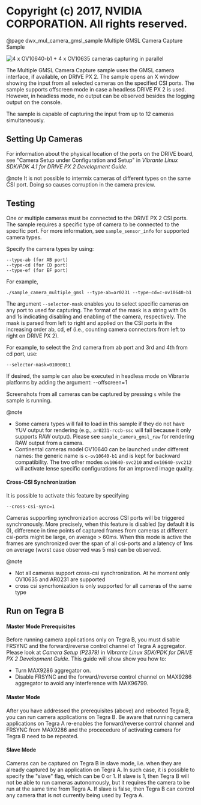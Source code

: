 # Copyright (c) 2017, NVIDIA CORPORATION.  All rights reserved.

@page dwx_mul_camera_gmsl_sample Multiple GMSL Camera Capture Sample

![4 x OV10640-b1 + 4 x OV10635 cameras capturing in parallel](sample_camera_multiple_gmsl.png)

The Multiple GMSL Camera Capture sample uses the GMSL camera interface, if
available, on DRIVE PX 2. The sample opens an X window showing the input from all
selected cameras on the specified CSI ports. The sample supports offscreen mode
in case a headless DRIVE PX 2 is used. However, in headless mode, no output can be
observed besides the logging output on the console.

The sample is capable of capturing the input from up to 12 cameras
simultaneously.

## Setting Up Cameras

For information about the physical location of the ports on the DRIVE
board, see "Camera Setup under Configuration and Setup" in <em>Vibrante Linux
SDK/PDK 4.1 for DRIVE PX 2 Development Guide</em>.

@note It is not possible to intermix cameras of different types on the same CSI
port. Doing so causes corruption in the camera preview.

## Testing

One or multiple cameras must be connected to the DRIVE PX 2 CSI ports. The sample
requires a specific type of camera to be connected to the specific port. For
more information, see `sample_sensor_info` for supported camera types.

Specify the camera types by using:

    --type-ab (for AB port)
    --type-cd (for CD port)
    --type-ef (for EF port)

For example,

    ./sample_camera_multiple_gmsl --type-ab=ar0231 --type-cd=c-ov10640-b1

The argument `--selector-mask` enables you to select specific cameras on any
port to used for capturing. The format of the mask is a string with 0s and 1s
indicating disabling and enabling of the camera, respectively. The mask is
parsed from left to right and applied on the CSI ports in the increasing order
ab, cd, ef (i.e., counting camera connectors from left to right on DRIVE PX 2).

For example, to select the 2nd camera from ab port and 3rd and 4th from cd port,
use:

    --selector-mask=01000011


If desired, the sample can also be executed in headless mode on Vibrante
platforms by adding the argument:
    --offscreen=1

Screenshots from all cameras can be captured by pressing `s` while the sample is running.

@note

 - Some camera types will fail to load in this sample if they do
   not have YUV output for rendering (e.g., `ar0231-rccb-ssc` will fail
   because it only supports RAW output). Please see `sample_camera_gmsl_raw`
   for rendering RAW output from a camera.
 - Continental cameras model OV10640 can be launched under different names: the
   generic name is `c-ov10640-b1` and is kept for backward compatibility. 
   The two other modes `ov10640-svc210` and `ov10640-svc212` will activate lense specific
   configurations for an improved image quality. 

#### Cross-CSI Synchronization
It is possible to activate this feature by specifying

    --cross-csi-sync=1

Cameras supporting synchronization accross CSI ports will be triggered synchronously.
More precisely, when this feature is disabled (by default it is 0), difference in time points of captured frames from
cameras at different csi-ports might be large, on average > 60ms. When this mode is active the frames are synchronized
over the span of all csi-ports and a latency of 1ms on average (worst case observed was 5 ms) can be observed.

@note
 - Not all cameras support cross-csi synchronization. At he moment only OV10635 and AR0231 are supported
 - cross csi syncrhonization is only supported for all cameras of the same type


## Run on Tegra B

#### Master Mode Prerequisites
Before running camera applications only on Tegra B, you must disable FRSYNC and
the forward/reverse control channel of Tegra A aggregator.
Please look at *Camera Setup (P2379)* in *Vibrante Linux SDK/PDK for DRIVE PX 2 Development Guide*.
This guide will show show you how to:
* Turn MAX9286 aggregator on.
* Disable FRSYNC and the forward/reverse control channel on MAX9286 aggregator to avoid any interference with MAX96799.

#### Master Mode
After you have addressed the prerequisites (above) and rebooted Tegra B,
you can run camera applications on Tegra B.
Be aware that running camera applications on Tegra A re-enables the forward/reverse control channel and FRSYNC from MAX9286
and the procecedure of activating camera for Tegra B need to be repeated.

#### Slave Mode
Cameras can be captured on Tegra B in slave mode, i.e. when they are already captured
by an application on Tegra A. In such case, it is possible to specify the "slave" flag, which can
be 0 or 1. If slave is 1, then Tegra B will not be able to run cameras
autonomously, but it requires the camera to be run at the same time from Tegra A.
If slave is false, then Tegra B can control any camera that is not currently
being used by Tegra A.

